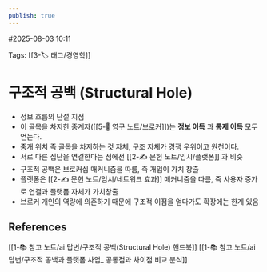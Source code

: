 ```yaml
---
publish: true
---
```

#2025-08-03 10:11

Tags: [[3-🏷️ 태그/경영학]]

# 구조적 공백 (Structural Hole)
- 정보 흐름의 단절 지점
- 이 골목을 차지한 중계자([[5-💎 영구 노트/브로커]])는 **정보 이득** 과 **통제 이득** 모두 얻는다.
- 중개 위치 즉 골목을 차지하는 것 자체, 구조 자체가 경쟁 우위이고 원천이다.
- 서로 다른 집단을 연결한다는 점에선 [[2-✍️ 문헌 노트/임시/플랫폼]] 과 비슷
- 구조적 공백은 브로커십 매커니즘을 따름, 즉 개입이 가치 창출
- 플랫폼은 [[2-✍️ 문헌 노트/임시/네트워크 효과]] 매커니즘을 따름, 즉 사용자 증가로 연결과 플랫폼 자체가 가치창출
- 브로커 개인의 역량에 의존하기 때문에 구조적 이점을 얻다가도 확장에는 한계 있음

## References
[[1-📚 참고 노트/ai 답변/구조적 공백(Structural Hole) 핸드북]]
[[1-📚 참고 노트/ai 답변/구조적 공백과 플랫폼 사업_ 공통점과 차이점 비교 분석]]